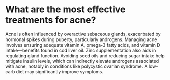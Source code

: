 # What are the most effective treatments for acne?

Acne is often influenced by overactive sebaceous glands, exacerbated by hormonal spikes during puberty, particularly androgens. Managing acne involves ensuring adequate vitamin A, omega-3 fatty acids, and vitamin D intake—benefits found in cod liver oil. Zinc supplementation also aids in regulating gland function. Avoiding seed oils and reducing sugar intake help mitigate insulin levels, which can indirectly elevate androgens associated with acne, notably in conditions like polycystic ovarian syndrome. A low-carb diet may significantly improve symptoms.